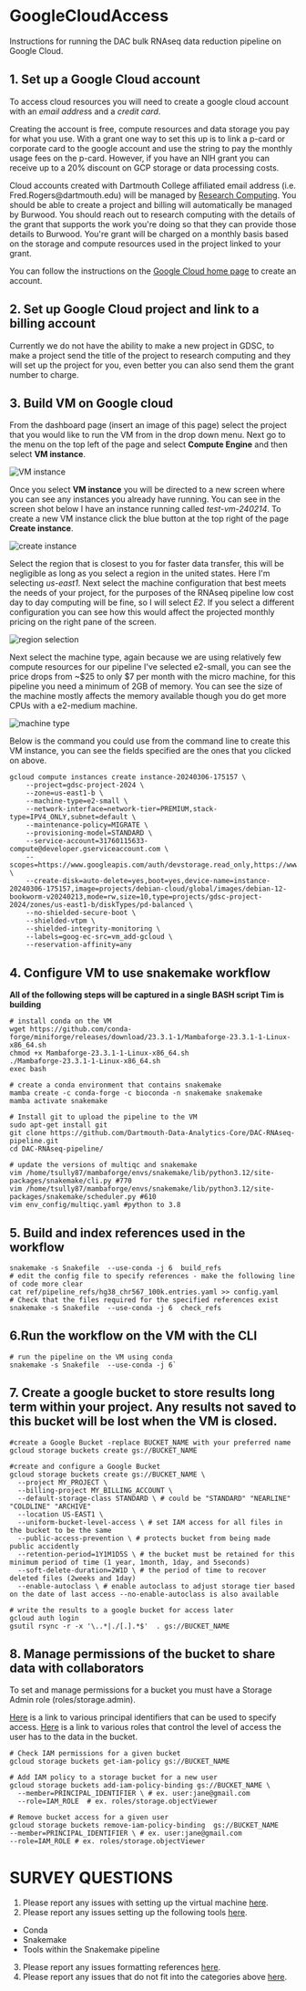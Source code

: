 # GoogleCloudAccess
Instructions for running the DAC bulk RNAseq data reduction pipeline on Google Cloud. 


## 1. Set up a Google Cloud account
To access cloud resources you will need to create a google cloud account with an *email addres*s and a *credit card*. 

Creating the account is free, compute resources and data storage you pay for what you use. With a grant one way to set this up is to link a p-card or corporate card to the google account and use the string to pay the monthly usage fees on the p-card. However, if you have an NIH grant you can receive up to a 20% discount on GCP storage or data processing costs. 

Cloud accounts created with Dartmouth College affiliated email address (i.e. Fred.Rogers[]()@dartmouth.edu) will be managed by [Research Computing](Research.Computing@dartmouth.edu). You should be able to create a project and billing will automatically be managed by Burwood. You should reach out to research computing with the details of the grant that supports the work you're doing so that they can provide those details to Burwood. You're grant will be charged on a monthly basis based on the storage and compute resources used in the project linked to your grant. 

You can follow the instructions on the [Google Cloud home page](cloud.google.com/free) to create an account. 

## 2. Set up Google Cloud project and link to a billing account

Currently we do not have the ability to make a new project in GDSC, to make a project send the title of the project to research computing and they will set up the project for you, even better you can also send them the grant number to charge.

## 3. Build VM on Google cloud

From the dashboard page (insert an image of this page) select the project that you would like to run the VM from in the drop down menu. 
Next go to the menu on the top left of the page and select **Compute Engine** and then select **VM instance**.


![VM instance](figures/vmInstanceMenu.png)

Once you select **VM instance** you will be directed to a new screen where you can see any instances you already have running. You can see in the screen shot below I have an instance running called *test-vm-240214*. To create a new VM instance click the blue button at the top right of the page **Create instance**.

![create instance](figures/createInstance.png)

Select the region that is closest to you for faster data transfer, this will be negligible as long as you select a region in the united states. Here I'm selecting *us-east1*.
Next select the machine configuration that best meets the needs of your project, for the purposes of the RNAseq pipeline low cost day to day computing will be fine, so I will select *E2*. If you select a different configuration you can see how this would affect the projected monthly pricing on the right pane of the screen. 

![region selection](figures/regionSelection.png)

Next select the machine type, again because we are using relatively few compute resources for our pipeline I've selected e2-small, you can see the price drops from ~$25 to only $7 per month with the micro machine, for this pipeline you need a minimum of 2GB of memory. You can see the size of the machine mostly affects the memory available though you do get more CPUs with a e2-medium machine.

![machine type](figures/e2micro.png)

Below is the command you could use from the command line to create this VM instance, you can see the fields specified are the ones that you clicked on above.
```
gcloud compute instances create instance-20240306-175157 \
    --project=gdsc-project-2024 \
    --zone=us-east1-b \
    --machine-type=e2-small \
    --network-interface=network-tier=PREMIUM,stack-type=IPV4_ONLY,subnet=default \
    --maintenance-policy=MIGRATE \
    --provisioning-model=STANDARD \
    --service-account=31760115633-compute@developer.gserviceaccount.com \
    --scopes=https://www.googleapis.com/auth/devstorage.read_only,https://www.googleapis.com/auth/logging.write,https://www.googleapis.com/auth/monitoring.write,https://www.googleapis.com/auth/servicecontrol,https://www.googleapis.com/auth/service.management.readonly,https://www.googleapis.com/auth/trace.append \
    --create-disk=auto-delete=yes,boot=yes,device-name=instance-20240306-175157,image=projects/debian-cloud/global/images/debian-12-bookworm-v20240213,mode=rw,size=10,type=projects/gdsc-project-2024/zones/us-east1-b/diskTypes/pd-balanced \
    --no-shielded-secure-boot \
    --shielded-vtpm \
    --shielded-integrity-monitoring \
    --labels=goog-ec-src=vm_add-gcloud \
    --reservation-affinity=any
```

## 4. Configure VM to use snakemake workflow 
  **All of the following steps will be captured in a single BASH script Tim is building**
```
# install conda on the VM
wget https://github.com/conda-forge/miniforge/releases/download/23.3.1-1/Mambaforge-23.3.1-1-Linux-x86_64.sh
chmod +x Mambaforge-23.3.1-1-Linux-x86_64.sh
./Mambaforge-23.3.1-1-Linux-x86_64.sh
exec bash

# create a conda environment that contains snakemake
mamba create -c conda-forge -c bioconda -n snakemake snakemake
mamba activate snakemake

# Install git to upload the pipeline to the VM
sudo apt-get install git
git clone https://github.com/Dartmouth-Data-Analytics-Core/DAC-RNAseq-pipeline.git
cd DAC-RNAseq-pipeline/

# update the versions of multiqc and snakemake
vim /home/tsully87/mambaforge/envs/snakemake/lib/python3.12/site-packages/snakemake/cli.py #770
vim /home/tsully87/mambaforge/envs/snakemake/lib/python3.12/site-packages/snakemake/scheduler.py #610
vim env_config/multiqc.yaml #python to 3.8
```

## 5. Build and index references used in the workflow
```
snakemake -s Snakefile  --use-conda -j 6  build_refs
# edit the config file to specify references - make the following line of code more clear
cat ref/pipeline_refs/hg38_chr567_100k.entries.yaml >> config.yaml
# Check that the files required for the specified references exist
snakemake -s Snakefile  --use-conda -j 6  check_refs
```

## 6.Run the workflow on the VM with the CLI

```
# run the pipeline on the VM using conda
snakemake -s Snakefile  --use-conda -j 6`
```
## 7. Create a google bucket to store results long term within your project. Any results not saved to this bucket will be lost when the VM is closed.

```
#create a Google Bucket -replace BUCKET_NAME with your preferred name
gcloud storage buckets create gs://BUCKET_NAME 
```

```
#create and configure a Google Bucket
gcloud storage buckets create gs://BUCKET_NAME \
  --project MY_PROJECT \
  --billing-project MY_BILLING_ACCOUNT \ 
  --default-storage-class STANDARD \ # could be "STANDARD" "NEARLINE" "COLDLINE" "ARCHIVE"
  --location US-EAST1 \
  --uniform-bucket-level-access \ # set IAM access for all files in the bucket to be the same
  --public-access-prevention \ # protects bucket from being made public accidently
  --retention-period=1Y1M1D5S \ # the bucket must be retained for this minimum period of time (1 year, 1month, 1day, and 5seconds)
  --soft-delete-duration=2W1D \ # the period of time to recover deleted files (2weeks and 1day)
  --enable-autoclass \ # enable autoclass to adjust storage tier based on the date of last access --no-enable-autoclass is also available
```

```
# write the results to a google bucket for access later
gcloud auth login
gsutil rsync -r -x '\..*|./[.].*$'  . gs://BUCKET_NAME
```

## 8. Manage permissions of the bucket to share data with collaborators

To set and manage permissions for a bucket you must have a Storage Admin role (roles/storage.admin). 

[Here](https://cloud.google.com/iam/docs/principal-identifiers) is a link to various principal identifiers that can be used to specify access.
[Here](https://cloud.google.com/storage/docs/access-control/iam-roles) is a link to various roles that control the level of access the user has to the data in the bucket.
```
# Check IAM permissions for a given bucket
gcloud storage buckets get-iam-policy gs://BUCKET_NAME

# Add IAM policy to a storage bucket for a new user
gcloud storage buckets add-iam-policy-binding gs://BUCKET_NAME \
  --member=PRINCIPAL_IDENTIFIER \ # ex. user:jane@gmail.com 
  --role=IAM_ROLE  # ex. roles/storage.objectViewer 

# Remove bucket access for a given user
gcloud storage buckets remove-iam-policy-binding  gs://BUCKET_NAME 
--member=PRINCIPAL_IDENTIFIER \ # ex. user:jane@gmail.com 
--role=IAM_ROLE # ex. roles/storage.objectViewer
```

# SURVEY QUESTIONS

1. Please report any issues with setting up the virtual machine [here](https://sites.dartmouth.edu/cqb/google-cloud-analyst-feedback-form-VM/).
2. Please report any issues setting up the following tools [here](https://sites.dartmouth.edu/cqb/google-cloud-analyst-feedback-tools/). 
  - Conda
  - Snakemake
  - Tools within the Snakemake pipeline
3. Please report any issues formatting references [here](https://sites.dartmouth.edu/cqb/google-cloud-analyst-feedback-refs/).
4. Please report any issues that do not fit into the categories above [here](https://sites.dartmouth.edu/cqb/google-cloud-analyst-feedback-general/).
